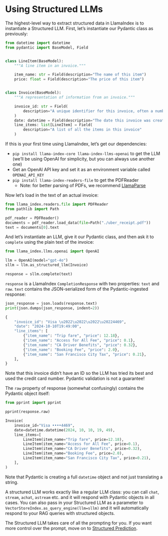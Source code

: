 # Using Structured LLMs

The highest-level way to extract structured data in LlamaIndex is to instantiate a Structured LLM. First, let’s instantiate our Pydantic class as previously:

```python
from datetime import datetime
from pydantic import BaseModel, Field


class LineItem(BaseModel):
    """A line item in an invoice."""

    item_name: str = Field(description="The name of this item")
    price: float = Field(description="The price of this item")


class Invoice(BaseModel):
    """A representation of information from an invoice."""

    invoice_id: str = Field(
        description="A unique identifier for this invoice, often a number"
    )
    date: datetime = Field(description="The date this invoice was created")
    line_items: list[LineItem] = Field(
        description="A list of all the items in this invoice"
    )
```

If this is your first time using LlamaIndex, let’s get our dependencies:

- `pip install llama-index-core llama-index-llms-openai` to get the LLM (we’ll be using OpenAI for simplicity, but you can always use another one)
- Get an OpenAI API key and set it as an environment variable called `OPENAI_API_KEY`
- `pip install llama-index-readers-file` to get the PDFReader
    - Note: for better parsing of PDFs, we recommend [LlamaParse](https://docs.cloud.llamaindex.ai/llamaparse/getting_started)

Now let’s load in the text of an actual invoice:

```python
from llama_index.readers.file import PDFReader
from pathlib import Path

pdf_reader = PDFReader()
documents = pdf_reader.load_data(file=Path("./uber_receipt.pdf"))
text = documents[0].text
```

And let’s instantiate an LLM, give it our Pydantic class, and then ask it to `complete` using the plain text of the invoice:

```python
from llama_index.llms.openai import OpenAI

llm = OpenAI(model="gpt-4o")
sllm = llm.as_structured_llm(Invoice)

response = sllm.complete(text)
```

`response` is a LlamaIndex `CompletionResponse` with two properties: `text` and `raw`. `text` contains the JSON-serialized form of the Pydantic-ingested response:

```python
json_response = json.loads(response.text)
print(json.dumps(json_response, indent=2))
```

```python
{
    "invoice_id": "Visa \u2022\u2022\u2022\u20224469",
    "date": "2024-10-10T19:49:00",
    "line_items": [
        {"item_name": "Trip fare", "price": 12.18},
        {"item_name": "Access for All Fee", "price": 0.1},
        {"item_name": "CA Driver Benefits", "price": 0.32},
        {"item_name": "Booking Fee", "price": 2.0},
        {"item_name": "San Francisco City Tax", "price": 0.21},
    ],
}
```

Note that this invoice didn’t have an ID so the LLM has tried its best and used the credit card number. Pydantic validation is not a guarantee!

The `raw` property of response (somewhat confusingly) contains the Pydantic object itself:

```python
from pprint import pprint

pprint(response.raw)
```

```python
Invoice(
    invoice_id="Visa ••••4469",
    date=datetime.datetime(2024, 10, 10, 19, 49),
    line_items=[
        LineItem(item_name="Trip fare", price=12.18),
        LineItem(item_name="Access for All Fee", price=0.1),
        LineItem(item_name="CA Driver Benefits", price=0.32),
        LineItem(item_name="Booking Fee", price=2.0),
        LineItem(item_name="San Francisco City Tax", price=0.21),
    ],
)
```

Note that Pydantic is creating a full `datetime` object and not just translating a string.

A structured LLM works exactly like a regular LLM class: you can call `chat`, `stream`, `achat`, `astream` etc. and it will respond with Pydantic objects in all cases. You can also pass in your Structured LLM as a parameter to `VectorStoreIndex.as_query_engine(llm=sllm)` and it will automatically respond to your RAG queries with structured objects.

The Structured LLM takes care of all the prompting for you. If you want more control over the prompt, move on to [Structured Prediction](structured_prediction.md).
